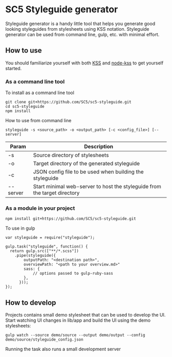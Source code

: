 # SC5 Styleguide generator

Styleguide generator is a handy little tool that helps you generate good looking
styleguides from stylesheets using KSS notation. Styleguide generator can be
used from command line, gulp, etc. with minimal effort.

## How to use

You should familiarize yourself with both [KSS](https://github.com/kneath/kss)
and [node-kss](https://github.com/kss-node/kss-node) to get yourself started.

### As a command line tool

To install as a command line tool

    git clone git+https://github.com/SC5/sc5-styleguide.git
    cd sc5-styleguide
    npm install

How to use from command line

    styleguide -s <source_path> -o <output_path> [-c <config_file>] [--server]


Param    | Description
---------|------------
-s       | Source directory of stylesheets
-o       | Target directory of the generated styleguide
-c       | JSON config file to be used when building the styleguide
--server | Start minimal web-server to host the styleguide from the target directory

### As a module in your project

    npm install git+https://github.com/SC5/sc5-styleguide.git

To use in gulp

    var styleguide = require("styleguide");

    gulp.task("styleguide", function() {
      return gulp.src(["**/*.scss"])
        .pipe(styleguide({
            outputPath: "<destination path>",
            overviewPath: "<path to your overview.md>"
            sass: {
                // options passed to gulp-ruby-sass
            },
          }));
    });

## How to develop

Projects contains small demo stylesheet that can be used to develop the UI.
Start watching UI changes in lib/app and build the UI using the demo stylesheets:

    gulp watch --source demo/source --output demo/output --config demo/source/styleguide_config.json

Running the task also runs a small development server